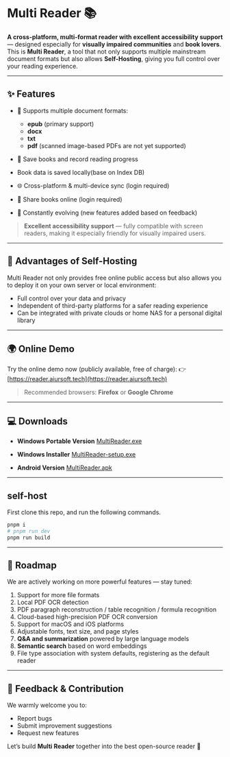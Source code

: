 # Multi Reader 📚

**A cross-platform, multi-format reader with excellent accessibility support** — designed especially for **visually impaired communities** and **book lovers**.
This is **Multi Reader**, a tool that not only supports multiple mainstream document formats but also allows **Self-Hosting**, giving you full control over your reading experience.

---

## ✨ Features

* 📖 Supports multiple document formats:

  * **epub** (primary support)
  * **docx**
  * **txt**
  * **pdf** (scanned image-based PDFs are not yet supported)
* 🧾 Save books and record reading progress
* Book data is saved locally(base on Index DB)
* 🌐 Cross-platform & multi-device sync (login required)
* 🤝 Share books online (login required)
* 🔄 Constantly evolving (new features added based on feedback)

> **Excellent accessibility support** — fully compatible with screen readers, making it especially friendly for visually impaired users.

---

## 🚀 Advantages of Self-Hosting

Multi Reader not only provides free online public access but also allows you to deploy it on your own server or local environment:

* Full control over your data and privacy
* Independent of third-party platforms for a safer reading experience
* Can be integrated with private clouds or home NAS for a personal digital library

---

## 🌍 Online Demo

Try the online demo now (publicly available, free of charge):
👉 [https://reader.aiursoft.tech](https://reader.aiursoft.tech)

> Recommended browsers: **Firefox** or **Google Chrome**

---

## 💻 Downloads

* **Windows Portable Version**
  [MultiReader.exe](https://download.aiursoft.tech/multireader/0.0.1/MultiReader.exe)

* **Windows Installer**
  [MultiReader-setup.exe](https://download.aiursoft.tech/multireader/0.0.1/MultiReader-setup.exe)

* **Android Version**
  [MultiReader.apk](https://download.aiursoft.tech/multireader/0.0.1/MultiReader.apk)

---

## self-host 

First clone this repo, and run the following commands.
```bash  
pnpm i 
# pnpm run dev 
pnpm run build 
```

----
## 🔮 Roadmap

We are actively working on more powerful features — stay tuned:

1. Support for more file formats
2. Local PDF OCR detection
3. PDF paragraph reconstruction / table recognition / formula recognition
4. Cloud-based high-precision PDF OCR conversion
5. Support for macOS and iOS platforms
6. Adjustable fonts, text size, and page styles
7. **Q&A and summarization** powered by large language models
8. **Semantic search** based on word embeddings
9. File type association with system defaults, registering as the default reader

---

## 💬 Feedback & Contribution

We warmly welcome you to:

* Report bugs
* Submit improvement suggestions
* Request new features

Let’s build **Multi Reader** together into the best open-source reader 🚀
